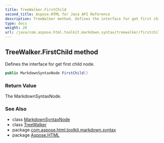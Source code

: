 ```yaml
---
title: TreeWalker.FirstChild
second_title: Aspose.HTML for Java API Reference
description: TreeWalker method. Defines the interface for get first child node
type: docs
weight: 20
url: /java/com.aspose.html.toolkit.markdown.syntax/treewalker/firstchild/
---
```

## TreeWalker.FirstChild method

Defines the interface for get first child node.

```java
public MarkdownSyntaxNode FirstChild()
```

### Return Value

The MarkdownSyntaxNode.

### See Also

* class [MarkdownSyntaxNode](../../markdownsyntaxnode/)
* class [TreeWalker](../)
* package [com.aspose.html.toolkit.markdown.syntax](../../treewalker/)
* package [Aspose.HTML](../../../)

